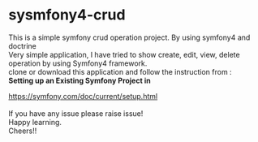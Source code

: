 # sysmfony4-crud
This is a simple symfony crud operation project. By using symfony4 and doctrine 
<br>
Very simple application, I have tried to show create, edit, view, delete operation by using Symfony4 framework.
<br>
clone or download this application and follow the instruction from : 
<br> <strong>Setting up an Existing Symfony Project in </strong>

https://symfony.com/doc/current/setup.html
<br><br>
If you have any issue please raise issue!<br>
Happy learning.<br>
Cheers!!

